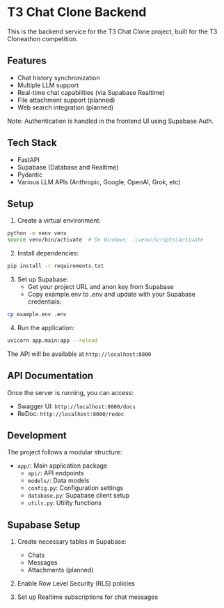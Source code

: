 # T3 Chat Clone Backend

This is the backend service for the T3 Chat Clone project, built for the T3 Cloneathon competition.

## Features

- Chat history synchronization
- Multiple LLM support
- Real-time chat capabilities (via Supabase Realtime)
- File attachment support (planned)
- Web search integration (planned)

Note: Authentication is handled in the frontend UI using Supabase Auth.

## Tech Stack

- FastAPI
- Supabase (Database and Realtime)
- Pydantic
- Various LLM APIs (Anthropic, Google, OpenAI, Grok, etc)

## Setup

1. Create a virtual environment:
```bash
python -m venv venv
source venv/bin/activate  # On Windows: .\venv\Scripts\activate
```

2. Install dependencies:
```bash
pip install -r requirements.txt
```

3. Set up Supabase:
   - Get your project URL and anon key from Supabase
   - Copy example.env to .env and update with your Supabase credentials:
```bash
cp example.env .env
```

4. Run the application:
```bash
uvicorn app.main:app --reload
```

The API will be available at `http://localhost:8000`

## API Documentation

Once the server is running, you can access:
- Swagger UI: `http://localhost:8000/docs`
- ReDoc: `http://localhost:8000/redoc`

## Development

The project follows a modular structure:
- `app/`: Main application package
  - `api/`: API endpoints
  - `models/`: Data models
  - `config.py`: Configuration settings
  - `database.py`: Supabase client setup
  - `utils.py`: Utility functions

## Supabase Setup

1. Create necessary tables in Supabase:
   - Chats
   - Messages
   - Attachments (planned)

2. Enable Row Level Security (RLS) policies
3. Set up Realtime subscriptions for chat messages 